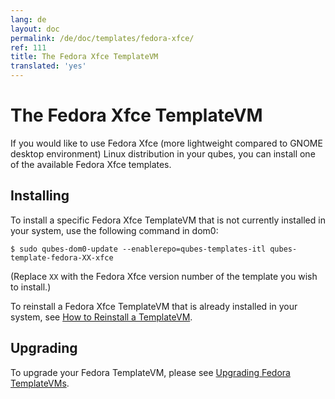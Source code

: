 ```yaml
---
lang: de
layout: doc
permalink: /de/doc/templates/fedora-xfce/
ref: 111
title: The Fedora Xfce TemplateVM
translated: 'yes'
---
```


The Fedora Xfce TemplateVM
=====================

If you would like to use Fedora Xfce (more lightweight compared to GNOME desktop environment) Linux distribution in your qubes, you can install one of the available Fedora Xfce templates.


Installing
----------

To install a specific Fedora Xfce TemplateVM that is not currently installed in your system, use the following command in dom0:

    $ sudo qubes-dom0-update --enablerepo=qubes-templates-itl qubes-template-fedora-XX-xfce

   (Replace `XX` with the Fedora Xfce version number of the template you wish to install.)

To reinstall a Fedora Xfce TemplateVM that is already installed in your system, see [How to Reinstall a TemplateVM].


Upgrading
---------

To upgrade your Fedora TemplateVM, please see [Upgrading Fedora TemplateVMs].

[Upgrading Fedora TemplateVMs]: /de/doc/template/fedora/upgrade/
[How to Reinstall a TemplateVM]: /de/doc/reinstall-template/
